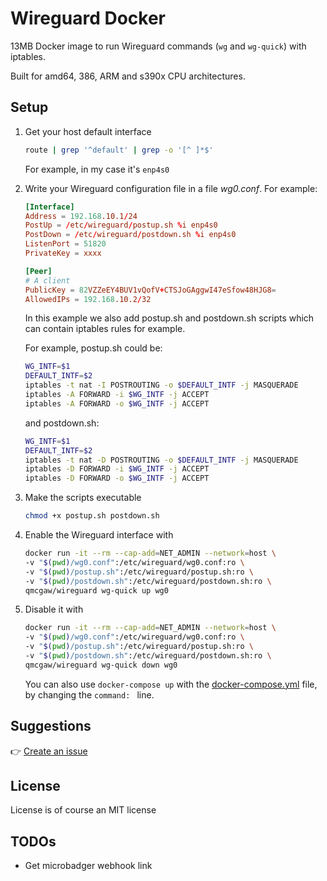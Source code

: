 # Wireguard Docker

13MB Docker image to run Wireguard commands (`wg` and `wg-quick`) with iptables.

Built for amd64, 386, ARM and s390x CPU architectures.

## Setup

1. Get your host default interface

    ```sh
    route | grep '^default' | grep -o '[^ ]*$'
    ```

    For example, in my case it's `enp4s0`

1. Write your Wireguard configuration file in a file *wg0.conf*. For example:

    ```conf
    [Interface]
    Address = 192.168.10.1/24
    PostUp = /etc/wireguard/postup.sh %i enp4s0
    PostDown = /etc/wireguard/postdown.sh %i enp4s0
    ListenPort = 51820
    PrivateKey = xxxx

    [Peer]
    # A client
    PublicKey = 82VZZeEY4BUV1vQofV+CTSJoGAggwI47eSfow48HJG8=
    AllowedIPs = 192.168.10.2/32
    ```

    In this example we also add postup.sh and postdown.sh scripts which can contain iptables rules for example.

    For example, postup.sh could be:

    ```sh
    WG_INTF=$1
    DEFAULT_INTF=$2
    iptables -t nat -I POSTROUTING -o $DEFAULT_INTF -j MASQUERADE
    iptables -A FORWARD -i $WG_INTF -j ACCEPT
    iptables -A FORWARD -o $WG_INTF -j ACCEPT
    ```

    and postdown.sh:

    ```sh
    WG_INTF=$1
    DEFAULT_INTF=$2
    iptables -t nat -D POSTROUTING -o $DEFAULT_INTF -j MASQUERADE
    iptables -D FORWARD -i $WG_INTF -j ACCEPT
    iptables -D FORWARD -o $WG_INTF -j ACCEPT
    ```

1. Make the scripts executable

    ```sh
    chmod +x postup.sh postdown.sh
    ```

1. Enable the Wireguard interface with

    ```sh
    docker run -it --rm --cap-add=NET_ADMIN --network=host \
    -v "$(pwd)/wg0.conf":/etc/wireguard/wg0.conf:ro \
    -v "$(pwd)/postup.sh":/etc/wireguard/postup.sh:ro \
    -v "$(pwd)/postdown.sh":/etc/wireguard/postdown.sh:ro \
    qmcgaw/wireguard wg-quick up wg0
    ```

1. Disable it with

    ```sh
    docker run -it --rm --cap-add=NET_ADMIN --network=host \
    -v "$(pwd)/wg0.conf":/etc/wireguard/wg0.conf:ro \
    -v "$(pwd)/postup.sh":/etc/wireguard/postup.sh:ro \
    -v "$(pwd)/postdown.sh":/etc/wireguard/postdown.sh:ro \
    qmcgaw/wireguard wg-quick down wg0
    ```

    You can also use `docker-compose up` with the [docker-compose.yml](https://raw.githubusercontent.com/qdm12/wireguard-docker/master/docker-compose.yml) file, by changing the `command: ` line.

## Suggestions

👉 [Create an issue](https://github.com/qdm12/wireguard-docker/issues/new)

## License

License is of course an MIT license

## TODOs

- Get microbadger webhook link
